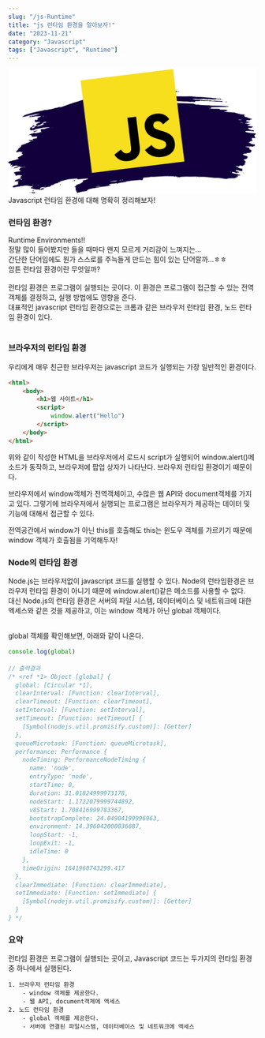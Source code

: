 ```yaml
---
slug: "/js-Runtime"
title: "js 런타임 환경을 알아보자!"
date: "2023-11-21"
category: "Javascript"
tags: ["Javascript", "Runtime"]
---
```


<img src="../images/assets/js.png" alt=""/>
  
<br/>
Javascript 런타임 환경에 대해 명확히 정리해보자!
<br>

### 런타임 환경?

Runtime Environments!!  
정말 많이 들어봤지만 들을 때마다 왠지 모르게 거리감이 느껴지는...  
간단한 단어임에도 뭔가 스스로를 주늑들게 만드는 힘이 있는 단어랄까...ㅎㅎ  
암튼 런타임 환경이란 무엇일까?  
<br/>
<span class="point">런타임 환경은 프로그램이 실행되는 곳이다.<span> 이 환경은 프로그램이 접근할 수 있는 전역 객체를 결정하고, 실행 방법에도 영향을 준다.  
대표적인 javascript 런타임 환경으로는 크롬과 같은 브라우저 런타임 환경, 노드 런타임 환경이 있다.  
<br/>

### 브라우저의 런타임 환경

우리에게 매우 친근한 브라우저는 javascript 코드가 실행되는 가장 일반적인 환경이다.

```html
<html>
    <body>
        <h1>웹 사이트</h1>
        <script>
            window.alert("Hello")
        </script>
    </body>
</html>
```

위와 같이 작성한 HTML을 브라우저에서 로드시 <span class="tag-block">script</span>가 실행되어 <span class="tag-block">window.alert()</span>메소드가 동작하고, 브라우저에 팝업 상자가 나타난다. 브라우저 런타임 환경이기 때문이다.

브라우저에서 window객체가 전역객체이고, 수많은 웹 API와 document객체를 가지고 있다. 그렇기에 브라우저에서 실행되는 프로그램은 브라우저가 제공하는 데이터 및 기능에 대해서 접근할 수 있다.

전역공간에서 window가 아닌 this를 호출해도 this는 윈도우 객체를 가르키기 때문에 window 객체가 호출됨을 기억해두자!

### Node의 런타임 환경

Node.js는 브라우저없이 javascript 코드를 실행할 수 있다. Node의 런타임환경은 브라우저 런타임 환경이 아니기 때문에 <span class="tag-block">window.alert()</span>같은 메소드를 사용할 수 없다.  
대신 Node.js의 런타임 환경은 서버의 파일 시스템, 데이터베이스 및 네트워크에 대한 엑세스와 같은 것을 제공하고, 이는 window 객체가 아닌 global 객체이다.

<br/>
global 객체를 확인해보면, 아래와 같이 나온다.

```javascript
console.log(global)

// 출력결과
/* <ref *1> Object [global] {
  global: [Circular *1],
  clearInterval: [Function: clearInterval],
  clearTimeout: [Function: clearTimeout],
  setInterval: [Function: setInterval],
  setTimeout: [Function: setTimeout] {
    [Symbol(nodejs.util.promisify.custom)]: [Getter]
  },
  queueMicrotask: [Function: queueMicrotask],
  performance: Performance {
    nodeTiming: PerformanceNodeTiming {
      name: 'node',
      entryType: 'node',
      startTime: 0,
      duration: 31.01824999973178,
      nodeStart: 1.1722079999744892,
      v8Start: 1.708416999783367,
      bootstrapComplete: 24.04904199996963,
      environment: 14.396042000036687,
      loopStart: -1,
      loopExit: -1,
      idleTime: 0
    },
    timeOrigin: 1641960743299.417
  },
  clearImmediate: [Function: clearImmediate],
  setImmediate: [Function: setImmediate] {
    [Symbol(nodejs.util.promisify.custom)]: [Getter]
  }
} */
```

### 요약

런타임 환경은 프로그램이 실행되는 곳이고, Javascript 코드는 두가지의 런타임 환경 중 하나에서 실행된다.

    1. 브라우저 런타임 환경
        - window 객체를 제공한다.
        - 웹 API, document객체에 엑세스
    2. 노드 런타임 환경
        - global 객체를 제공한다.
        - 서버에 연결된 파일시스템, 데이터베이스 및 네트워크에 엑세스
